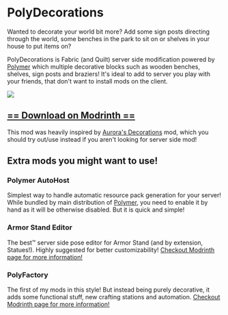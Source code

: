 # PolyDecorations
Wanted to decorate your world bit more? Add some sign posts directing through the world,
some benches in the park to sit on or shelves in your house to put items on? 

PolyDecorations is Fabric (and Quilt) server side modification powered by 
[Polymer](https://modrinth.com/mod/polymer) which multiple decorative blocks such as wooden benches,
shelves, sign posts and braziers! It's ideal to add to server you play with your friends,
that don't want to install mods on the client.

![](https://cdn.modrinth.com/data/5710VC7f/images/6f8ae29b5268773c5bb48268c5f806ba902c3698.png)

## [== Download on Modrinth ==](https://modrinth.com/mod/polydecorations)

This mod was heavily inspired by [Aurora's Decorations](https://modrinth.com/mod/aurorasdecorations) mod,
which you should try out/use instead if you aren't looking for server side mod!

## Extra mods you might want to use!

### Polymer AutoHost
Simplest way to handle automatic resource pack generation for your server!
While bundled by main distribution of [Polymer](https://modrinth.com/mod/polymer), you need to enable it by hand
as it will be otherwise disabled. But it is quick and simple!

### Armor Stand Editor
The best™ server side pose editor for Armor Stand (and by extension, Statues!). Highly suggested for better customizability!
[Checkout Modrinth page for more information!](https://modrinth.com/mod/armorstandeditor)

### PolyFactory
The first of my mods in this style! But instead being purely decorative, it adds some functional stuff, new crafting stations
and automation. [Checkout Modrinth page for more information!](https://modrinth.com/mod/polyfactory)
